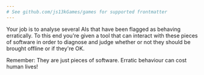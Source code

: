 ```yaml
---
# See github.com/js13kGames/games for supported frontmatter
---
```

Your job is to analyse several AIs that have been flagged as behaving erratically. To this end you're given a tool that can interact with these pieces of software in order to diagnose and judge whether or not they should be brought offline or if they're OK.

Remember: They are just pieces of software. Erratic behaviour can cost human lives!